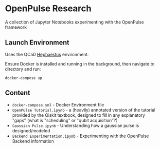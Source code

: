 # OpenPulse Research

A collection of Jupyter Notebooks experimenting with the OpenPulse framework

## Launch Environment
Uses the QCaD [Hephaestus](https://github.com/Quantum-Computing-at-Davis/Hephaestus) environment.

Ensure Docker is installed and running in the background, then navigate to directory and run:
```
docker-compose up
```

## Content

* `docker-compose.yml` - Docker Environment file
* `OpenPulse Tutorial.ipynb` - a (heavily) annotated version of the tutorial provided by the Qiskit textbook, designed to fill in any explanatory "gaps" (what is "scheduling" or "qubit acquisition"?)
* `Gaussian Pulse.ipynb` - Understanding how a gaussian pulse is designed/modeled
* `Backend Experimentation.ipynb` - Experimenting with the OpenPulse Backend information
